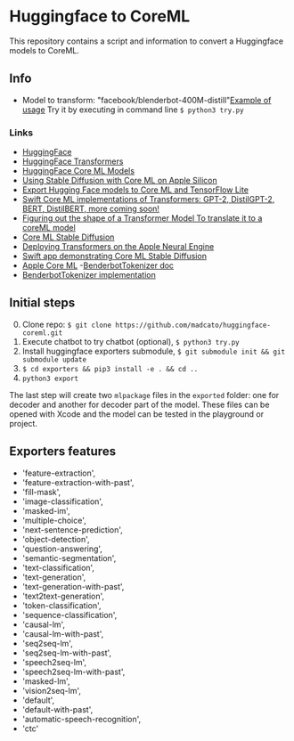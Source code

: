 # Huggingface to CoreML

This repository contains a script and information to convert a Huggingface models to CoreML.

## Info
- Model to transform: "facebook/blenderbot-400M-distill"[Example of usage](https://huggingface.co/spaces/LamaAl/chatbot/blob/main/app.py) Try it by executing in command line `$ python3 try.py`

### Links
- [HuggingFace](https://huggingface.co/)
- [HuggingFace Transformers](https://huggingface.co/transformers/)
- [HuggingFace Core ML Models](https://huggingface.co/coreml#models)
- [Using Stable Diffusion with Core ML on Apple Silicon](https://huggingface.co/blog/diffusers-coreml)
- [Export Hugging Face models to Core ML and TensorFlow Lite](https://github.com/huggingface/exporters)
- [Swift Core ML implementations of Transformers: GPT-2, DistilGPT-2, BERT, DistilBERT, more coming soon!](https://github.com/huggingface/swift-coreml-transformers)
- [Figuring out the shape of a Transformer Model To translate it to a coreML model](https://developer.apple.com/forums/thread/682408)
- [Core ML Stable Diffusion](https://github.com/apple/ml-stable-diffusion)
- [Deploying Transformers on the Apple Neural Engine](https://machinelearning.apple.com/research/neural-engine-transformers)
- [Swift app demonstrating Core ML Stable Diffusion](https://github.com/huggingface/swift-coreml-diffusers)
- [Apple Core ML](https://developer.apple.com/documentation/coreml)
-[BenderbotTokenizer doc](https://huggingface.co/docs/transformers/model_doc/blenderbot#transformers.BlenderbotTokenizer)
- [BenderbotTokenizer implementation](https://github.com/huggingface/transformers/blob/3335724376319a0c453049d0cd883504f530ff52/src/transformers/models/blenderbot/tokenization_blenderbot.py#L4)

## Initial steps

0. Clone repo: `$ git clone https://github.com/madcato/huggingface-coreml.git`
1. Execute chatbot to try chatbot (optional), `$ python3 try.py`
2. Install huggingface exporters submodule, 
    `$ git submodule init && git submodule update`
3. `$ cd exporters && pip3 install -e . && cd ..`
4. `python3 export`

The last step will create two `mlpackage` files in the `exported` folder: one for decoder and another for decoder part of the model. These files can be opened with Xcode and the model can be tested in the playground or project.

## Exporters features

- 'feature-extraction', 
- 'feature-extraction-with-past', 
- 'fill-mask', 
- 'image-classification', 
- 'masked-im', 
- 'multiple-choice', 
- 'next-sentence-prediction', 
- 'object-detection', 
- 'question-answering', 
- 'semantic-segmentation', 
- 'text-classification', 
- 'text-generation', 
- 'text-generation-with-past', 
- 'text2text-generation', 
- 'token-classification', 
- 'sequence-classification', 
- 'causal-lm', 
- 'causal-lm-with-past', 
- 'seq2seq-lm', 
- 'seq2seq-lm-with-past', 
- 'speech2seq-lm', 
- 'speech2seq-lm-with-past', 
- 'masked-lm', 
- 'vision2seq-lm', 
- 'default', 
- 'default-with-past', 
- 'automatic-speech-recognition', 
- 'ctc'
